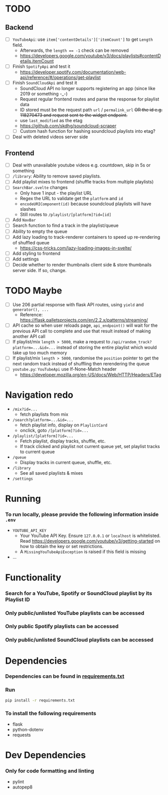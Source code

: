 # TODO
## Backend
- [ ] `YouTubeApi`: use `item['contentDetails']['itemCount']` to get `Length` field.
  - Afterwards, the `length == -1` check can be removed
  - https://developers.google.com/youtube/v3/docs/playlists#contentDetails.itemCount
- [ ] Finish `SpotifyApi` and test it
  - https://developer.spotify.com/documentation/web-api/reference/#/operations/get-playlist
- [ ] Finish `SoundCloudApi` and test it
  - SoundCloud API no longer supports registering an app (since like 2019 or something -_-)
  - Request regular frontend routes and parse the response for playlist data
  - ID stored must be the request path `url` / `permalink_url` ~~OR the id e.g. 118270473 and request sent to the widget endpoint.~~
  - use `last_modified` as the etag
  - https://github.com/skdhg/soundcloud-scraper
  - [ ] Custom hash function for hashing soundcloud playlists into etag?
- [ ] Deal with deleted videos server side

## Frontend
- [ ] Deal with unavailable youtube videos e.g. countdown, skip in 5s or something
- [ ] `/library`: Ability to remove saved playlists.
- [ ] Add playlist mixes to frontend (shuffle tracks from multiple playlists)
- [ ] `SearchBar.svelte` changes
  - Only have 1 input - the playlist URL
  - Regex the URL to validate get the `platform` and `id`
  - `encodeURIComponent(id)` because soundcloud playlists will have slashes
  - Still routes to `/playlist/[platform]?id=[id]`
- [ ] Add `NavBar`
- [ ] Search function to find a track in the playlist/queue
- [ ] Ability to empty the queue
- [ ] Add lazy loading to track-renderer containers to speed up re-rendering of shuffled queue
  - https://css-tricks.com/lazy-loading-images-in-svelte/
- [ ] Add styling to frontend
- [ ] Add settings
- [ ] Decide whether to render thumbnails client side & store thumbnails server side. If so, change.

# TODO Maybe
- [ ] Use 206 partial response with flask API routes, using `yield` and `generator(), ...`
  - Reference: https://flask.palletsprojects.com/en/2.2.x/patterns/streaming/
- [ ] API cache so when user reloads page, `api_endpoint()` will wait for the previous API call to complete and use that result instead of making another API call
- [ ] If playlist/mix `length > 5000`, make a request to `/api/random_track?platform=...&id=...` instead of storing the entire playlist which would take up too much memory
- [ ] If playlist/mix `length > 5000`, randomise the `position` pointer to get the next random track instead of shuffling then rerendering the queue
- [ ] `youtube.py`: `YouTubeApi` use If-None-Match header
  - https://developer.mozilla.org/en-US/docs/Web/HTTP/Headers/ETag

# Navigation redo
- `/mix?id=...`
  - fetch playlists from mix
- `/search?platform=...&id=...`
  - fetch playlist info, display on `PlaylistCard`
  - onclick, goto `/[platform]?id=...`
- `/playlist/[platform]?id=...`
  - Fetch playlist, display tracks, shuffle, etc.
  - If track clicked and playlist not current queue yet, set playlist tracks to current queue
- `/queue`
  - Display tracks in current queue, shuffle, etc.
- `/library`
  - See all saved playlists & mixes
- `/settings`

# Running
### To run locally, please provide the following information inside `.env`
- `YOUTUBE_API_KEY`
  - Your YouTube API Key. Ensure `127.0.0.1` or `localhost` is whitelisted. Read https://developers.google.com/youtube/v3/getting-started on how to obtain the key or set restrictions.
  - A `MissingYouTubeApiException` is raised if this field is missing
- ...

# Functionality
### Search for a YouTube, Spotify or SoundCloud playlist by its Playlist ID
### Only public/unlisted YouTube playlists can be accessed
### Only public Spotify playlists can be accessed
### Only public/unlisted SoundCloud playlists can be accessed

# Dependencies
### Dependencies can be found in [requirements.txt](requirements.txt)
### Run
```sh
pip install -r requirements.txt
```
### To install the following requirements
- flask
- python-dotenv
- requests
# Dev Dependencies
### Only for code formatting and linting
- pylint
- autopep8

